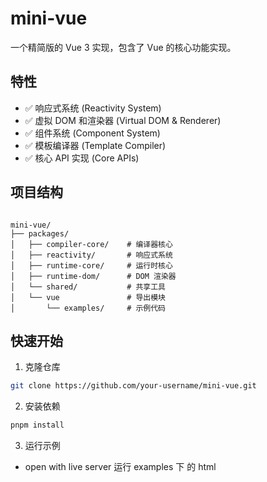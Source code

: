 # mini-vue

一个精简版的 Vue 3 实现，包含了 Vue 的核心功能实现。

## 特性

- ✅ 响应式系统 (Reactivity System)
- ✅ 虚拟 DOM 和渲染器 (Virtual DOM & Renderer)
- ✅ 组件系统 (Component System)
- ✅ 模板编译器 (Template Compiler)
- ✅ 核心 API 实现 (Core APIs)

## 项目结构
```

mini-vue/
├── packages/
│   ├── compiler-core/    # 编译器核心
│   ├── reactivity/       # 响应式系统
│   ├── runtime-core/     # 运行时核心
│   ├── runtime-dom/      # DOM 渲染器
│   └── shared/           # 共享工具
│   └── vue               # 导出模块
│       └── examples/     # 示例代码

```

## 快速开始

1. 克隆仓库
```bash
git clone https://github.com/your-username/mini-vue.git
```

2. 安装依赖
```bash
pnpm install
```

3. 运行示例

- open with live server 运行 examples 下 的 html
